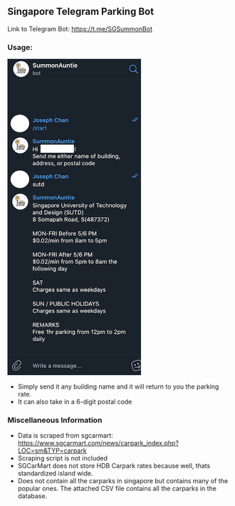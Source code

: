## Singapore Telegram Parking Bot

Link to Telegram Bot: https://t.me/SGSummonBot

### Usage:

![bot](./media/bot.png)



- Simply send it any building name and it will return to you the parking rate.
- It can also take in a 6-digit postal code



### Miscellaneous Information

- Data is scraped from sgcarmart: https://www.sgcarmart.com/news/carpark_index.php?LOC=sm&TYP=carpark
- Scraping script is not included
- SGCarMart does not store HDB Carpark rates because well, thats standardized island wide. 
- Does not contain all the carparks in singapore but contains many of the popular ones. The attached CSV file contains all the carparks in the database.